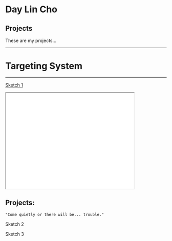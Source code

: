 # Day Lin Cho

## Projects

These are my projects...

---

# Targeting System

---

[Sketch 1](./sketch/)

<iframe src="./sketch/" width="400" height="300"></iframe>

## Projects:
    "Come quietly or there will be... trouble."

Sketch 2

Sketch 3